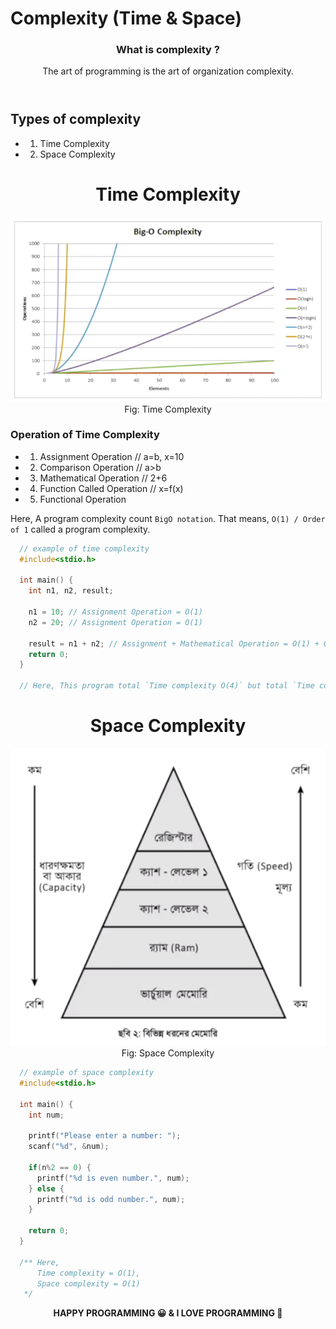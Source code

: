 # Complexity (Time & Space)

<header align="center">
  <h3>What is complexity ?</h3>
  <p>The art of programming is the art of organization complexity.</p>
</header>

## Types of complexity

- 1. Time Complexity
- 2. Space Complexity

<h1 align="center">Time Complexity</h1>

<!-- image of time complexity -->
<p align="center">
  <img src="../assets/images/time-complexity-image.png" title="Time Complexity" alt="time-complexity" />
  <br /> <span>Fig: Time Complexity</span>
</p>

### Operation of Time Complexity

- 1. Assignment Operation // a=b, x=10
- 2. Comparison Operation // a>b
- 3. Mathematical Operation // 2+6
- 4. Function Called Operation // x=f(x)
- 5. Functional Operation

Here, A program complexity count `BigO notation`. That means, `O(1) / Order of 1` called a program complexity.

```c
  // example of time complexity
  #include<stdio.h>

  int main() {
    int n1, n2, result;

    n1 = 10; // Assignment Operation = O(1)
    n2 = 20; // Assignment Operation = O(1)

    result = n1 + n2; // Assignment + Mathematical Operation = O(1) + O(1)
    return 0;
  }

  // Here, This program total `Time complexity O(4)` but total `Time complexity O(1)`. Because a program operation can't depended her input numbers here input numbers is constant. So that total program `Time complexity O(1)`.
```

<h1 align="center">Space Complexity</h1>

<!-- image of time complexity -->
<p align="center">
  <img src="../assets/images/space-complexity-image.png" title="Space Complexity" alt="space-complexity" />
  <br /> <span>Fig: Space Complexity</span>
</p>

```c
  // example of space complexity
  #include<stdio.h>

  int main() {
    int num;

    printf("Please enter a number: ");
    scanf("%d", &num);

    if(n%2 == 0) {
      printf("%d is even number.", num);
    } else {
      printf("%d is odd number.", num);
    }

    return 0;
  }

  /** Here,
      Time complexity = O(1),
      Space complexity = O(1)
   */
```

<footer align="center">
  <strong> HAPPY PROGRAMMING 😀 & I LOVE PROGRAMMING 💖 </strong>
</footer>

